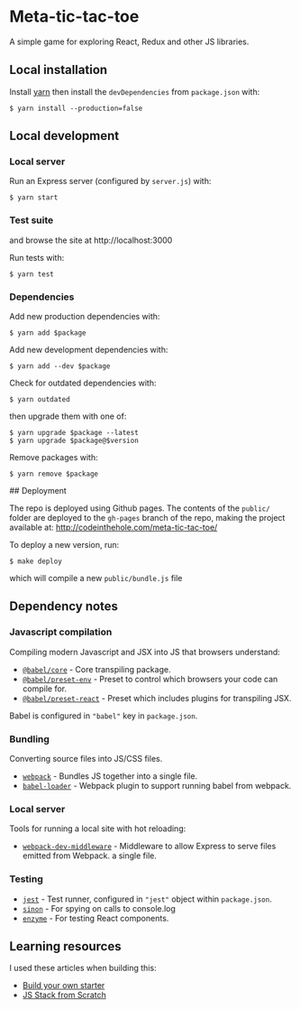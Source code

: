# Meta-tic-tac-toe

A simple game for exploring React, Redux and other JS libraries.


## Local installation

Install [yarn](https://yarnpkg.com/en/) then install the `devDependencies` from
`package.json` with:

    $ yarn install --production=false


## Local development

### Local server

Run an Express server (configured by `server.js`) with:

    $ yarn start

### Test suite

and browse the site at http://localhost:3000

Run tests with:

    $ yarn test

### Dependencies

Add new production dependencies with:

    $ yarn add $package

Add new development dependencies with:

    $ yarn add --dev $package

Check for outdated dependencies with:

    $ yarn outdated

then upgrade them with one of:

    $ yarn upgrade $package --latest
    $ yarn upgrade $package@$version

Remove packages with:

    $ yarn remove $package

## Deployment

The repo is deployed using Github pages. The contents of the `public/` folder
are deployed to the `gh-pages` branch of the repo, making the project available
at: http://codeinthehole.com/meta-tic-tac-toe/

To deploy a new version, run:

    $ make deploy

which will compile a new `public/bundle.js` file


## Dependency notes

### Javascript compilation

Compiling modern Javascript and JSX into JS that browsers understand:

- [`@babel/core`](https://babel.dev/docs/en/babel-core) - Core transpiling
  package.
- [`@babel/preset-env`](https://babel.dev/docs/en/babel-preset-env) - Preset to control which browsers your code can
  compile for.
- [`@babel/preset-react`](https://babel.dev/docs/en/babel-preset-react) - Preset which includes plugins for transpiling JSX.

Babel is configured in `"babel"` key in `package.json`.

### Bundling

Converting source files into JS/CSS files.

- [`webpack`](https://www.npmjs.com/package/webpack) - Bundles JS together into
    a single file.
- [`babel-loader`](https://www.npmjs.com/package/babel-loader) - Webpack plugin
    to support running babel from webpack.

### Local server

Tools for running a local site with hot reloading:

- [`webpack-dev-middleware`](https://github.com/webpack/webpack-dev-middleware) - Middleware to allow Express to serve files emitted from Webpack.
    a single file.

### Testing

- [`jest`](https://jestjs.io/) - Test runner, configured in `"jest"` object
  within `package.json`.
- [`sinon`](https://www.npmjs.com/package/sinon) - For spying on calls to console.log
- [`enzyme`](https://enzymejs.github.io/enzyme/) - For testing React components.


## Learning resources

I used these articles when building this:

- [Build your own starter](http://andrewhfarmer.com/build-your-own-starter/#0-intro)
- [JS Stack from Scratch](https://github.com/verekia/js-stack-from-scratch)
